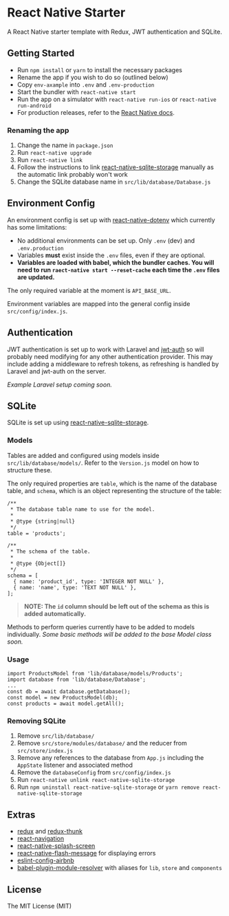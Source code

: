# React Native Starter

A React Native starter template with Redux, JWT authentication and SQLite.

## Getting Started

* Run `npm install` or `yarn` to install the necessary packages
* Rename the app if you wish to do so (outlined below)
* Copy `env-axample` into `.env` and `.env-production`
* Start the bundler with `react-native start`
* Run the app on a simulator with `react-native run-ios` or `react-native run-android`
* For production releases, refer to the [React Native docs](https://facebook.github.io/react-native/docs/getting-started).

### Renaming the app

1. Change the name in `package.json`
2. Run `react-native upgrade`
3. Run `react-native link`
4. Follow the instructions to link [react-native-sqlite-storage](https://github.com/andpor/react-native-sqlite-storage) manually as the automatic link probably won't work
5. Change the SQLite database name in `src/lib/database/Database.js`

## Environment Config

An environment config is set up with [react-native-dotenv](https://github.com/zetachang/react-native-dotenv) which currently has some limitations:

* No additional environments can be set up. Only `.env` (dev) and `.env.production`
* Variables **must** exist inside the `.env` files, even if they are optional.
* **Variables are loaded with babel, which the bundler caches. You will need to run `raect-native start --reset-cache` each time the `.env` files are updated.**

The only required variable at the moment is `API_BASE_URL`.

Environment variables are mapped into the general config inside `src/config/index.js`.

## Authentication

JWT authentication is set up to work with Laravel and [jwt-auth](https://github.com/tymondesigns/jwt-auth) so will probably need modifying for any other authentication provider. This may include adding a middleware to refresh tokens, as refreshing is handled by Laravel and jwt-auth on the server.

*Example Laravel setup coming soon.*

## SQLite

SQLite is set up using [react-native-sqlite-storage](https://github.com/andpor/react-native-sqlite-storage).

### Models

Tables are added and configured using models inside `src/lib/database/models/`. Refer to the `Version.js` model on how to structure these.

The only required properties are `table`, which is the name of the database table, and `schema`, which is an object representing the structure of the table:

```
/**
 * The database table name to use for the model.
 *
 * @type {string|null}
 */
table = 'products';

/**
 * The schema of the table.
 *
 * @type {Object[]}
 */
schema = [
  { name: 'product_id', type: 'INTEGER NOT NULL' },
  { name: 'name', type: 'TEXT NOT NULL' },
];
```

> **NOTE: The `id` column should be left out of the schema as this is added automatically.**

Methods to perform queries currently have to be added to models individually. *Some basic methods will be added to the base Model class soon.*

### Usage

```
import ProductsModel from 'lib/database/models/Products';
import database from 'lib/database/Database';
...
const db = await database.getDatabase();
const model = new ProductsModel(db);
const products = await model.getAll();
```

### Removing SQLite

1. Remove `src/lib/database/`
2. Remove `src/store/modules/database/` and the reducer from `src/store/index.js`
3. Remove any references to the database from `App.js` including the `AppState` listener and associated method
4. Remove the `databaseConfig` from `src/config/index.js`
5. Run `react-native unlink react-native-sqlite-storage`
6. Run `npm uninstall react-native-sqlite-storage` or `yarn remove react-native-sqlite-storage`

## Extras

* [redux](https://github.com/reduxjs/redux) and [redux-thunk](https://github.com/reduxjs/redux-thunk)
* [react-navigation](https://github.com/react-navigation/react-navigation)
* [react-native-splash-screen](https://github.com/crazycodeboy/react-native-splash-screen)
* [react-native-flash-message](https://github.com/lucasferreira/react-native-flash-message) for displaying errors
* [eslint-config-airbnb](https://github.com/airbnb/javascript)
* [babel-plugin-module-resolver](https://github.com/tleunen/babel-plugin-module-resolver) with aliases for `lib`, `store` and `components`

## License

The MIT License (MIT)

